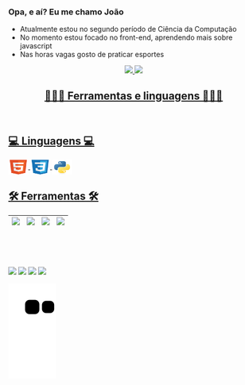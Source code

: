 ### Opa, e aí? Eu me chamo João

- Atualmente estou no segundo período de Ciência da Computação 
- No momento estou focado no front-end, aprendendo mais sobre javascript
- Nas horas vagas gosto de praticar esportes

<div align="center">
  <a href="https://github.com/yjoaoneto">
  <img height="180em" src="https://github-readme-stats.vercel.app/api?username=yjoaoneto&show_icons=true&theme=dark&include_all_commits=true&count_private=true"/>
  <img height="180em" src="https://github-readme-stats.vercel.app/api/top-langs/?username=yjoaoneto&layout=compact&langs_count=7&theme=dark"/>
</div>

<h2 align="center">  👨🏽‍💻  Ferramentas e linguagens 👨🏽‍💻 </h2>
 <br>
 
  <h2 > 💻 Linguagens 💻  </h2> 
  
  <img align="center" alt="Jn-HTML" height="30" width="40" src="https://raw.githubusercontent.com/devicons/devicon/master/icons/html5/html5-original.svg">
  <img align="center" alt="Jn-CSS" height="30" width="40" src="https://raw.githubusercontent.com/devicons/devicon/master/icons/css3/css3-original.svg">
  <img align="center" alt="JN-Python" height="30" width="40" src="https://raw.githubusercontent.com/devicons/devicon/master/icons/python/python-original.svg">
  
 
 
 <h2> 🛠 Ferramentas 🛠  </h2> 
   

<img src="https://img.icons8.com/ios-filled/50/000000/github.png"/>|<img src="https://img.icons8.com/color/48/FFFFFF/pycharm.png">|<img src="https://img.icons8.com/color/48/000000/git.png">|<img src="https://img.icons8.com/external-tal-revivo-shadow-tal-revivo/40/000000/external-django-a-high-level-python-web-framework-that-encourages-rapid-development-logo-shadow-tal-revivo.png"/>
|--|--|--|--|

 <br>
 <br>

##

<div> 
  <a href="https://instagram.com/z_joaoneto" target="_blank"><img src="https://img.shields.io/badge/-Instagram-%23E4405F?style=for-the-badge&logo=instagram&logoColor=white" target="_blank"></a>
 	<a href="https://www.twitch.tv/z_joaoneto" target="_blank"><img src="https://img.shields.io/badge/Twitch-9146FF?style=for-the-badge&logo=twitch&logoColor=white" target="_blank"></a>
  <a href = "mailto:joaoevangelistaneto13@gmail.com"><img src="https://img.shields.io/badge/-Gmail-%23333?style=for-the-badge&logo=gmail&logoColor=white" target="_blank"></a>
  <a href="https://www.linkedin.com/in/joão-evangelista-neto-6b010323b/" target="_blank"><img src="https://img.shields.io/badge/-LinkedIn-%230077B5?style=for-the-badge&logo=linkedin&logoColor=white" target="_blank"></a> 
 
  ![Snake animation](https://github.com/rafaballerini/rafaballerini/blob/output/github-contribution-grid-snake.svg)
 
</div>
